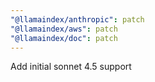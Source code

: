 ```yaml
---
"@llamaindex/anthropic": patch
"@llamaindex/aws": patch
"@llamaindex/doc": patch
---
```


Add initial sonnet 4.5 support
